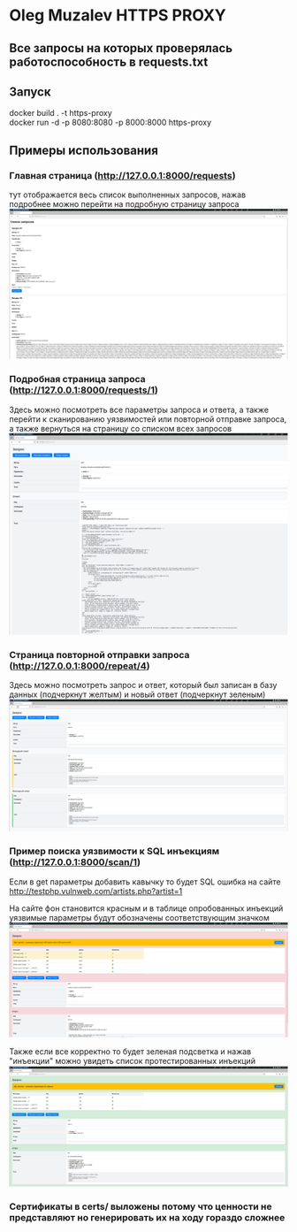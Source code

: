 # Oleg Muzalev HTTPS PROXY

## Все запросы на которых проверялась работоспособность в requests.txt  

## Запуск

docker build . -t https-proxy  
docker run -d -p 8080:8080 -p 8000:8000 https-proxy

## Примеры использования

### Главная страница (http://127.0.0.1:8000/requests)

тут отображается весь список выполненных запросов, нажав подробнее можно перейти на подробную страницу запроса  
![alt text](examples/image-2.png)

### Подробная страница запроса (http://127.0.0.1:8000/requests/1)

Здесь можно посмотреть все параметры запроса и ответа, а также перейти к сканированию уязвимостей или повторной отправке запроса, а также вернуться на страницу со списком всех запросов
![alt text](examples/image-3.png)

### Страница повторной отправки запроса (http://127.0.0.1:8000/repeat/4)

Здесь можно посмотреть запрос и ответ, который был записан в базу данных (подчеркнут желтым) и новый ответ (подчеркнут зеленым)  
![alt text](examples/image-4.png)

### Пример поиска уязвимости к SQL инъекциям (http://127.0.0.1:8000/scan/1)

Если в get параметры добавить кавычку то будет SQL ошибка на сайте  
http://testphp.vulnweb.com/artists.php?artist=1  

На сайте фон становится красным и в таблице опробованных инъекций уязвимые параметры будут обозначены соответствующим значком   
![alt text](examples/image-1.png)  

Также если все корректно то будет зеленая подсветка и нажав "инъекции" можно увидеть список протестированных инъекций
![alt text](examples/image-5.png)  

### Сертификаты в certs/ выложены потому что ценности не представляют но генерировать их на ходу гораздо сложнее 